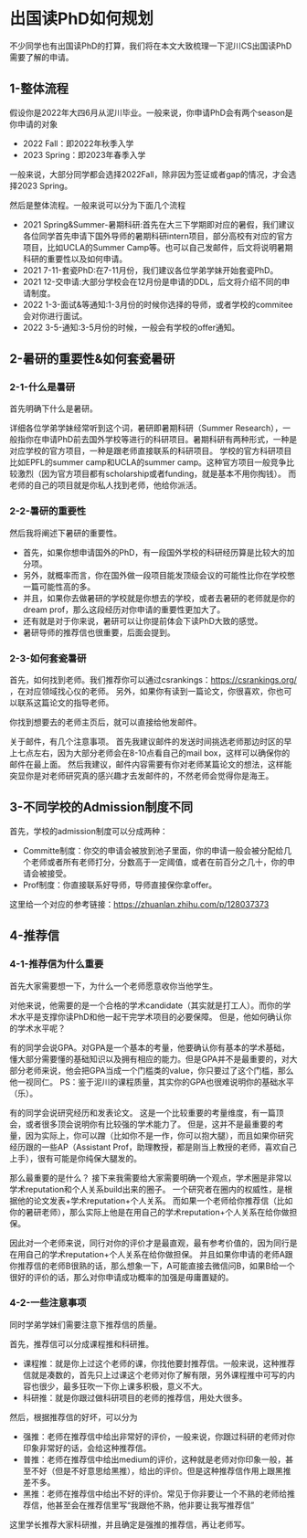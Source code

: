 # 出国读PhD如何规划

不少同学也有出国读PhD的打算，我们将在本文大致梳理一下泥川CS出国读PhD需要了解的申请。

## 1-整体流程

假设你是2022年大四6月从泥川毕业。一般来说，你申请PhD会有两个season是你申请的对象

- 2022 Fall：即2022年秋季入学
- 2023 Spring：即2023年春季入学

一般来说，大部分同学都会选择2022Fall，除非因为签证或者gap的情况，才会选择2023 Spring。

然后是整体流程。一般来说可以分为下面几个流程

- 2021 Spring&Summer-暑期科研:首先在大三下学期即对应的暑假，我们建议各位同学首先申请下国外导师的暑期科研intern项目，部分高校有对应的官方项目，比如UCLA的Summer Camp等。也可以自己发邮件，后文将说明暑期科研的重要性以及如何申请。
- 2021 7-11-套瓷PhD:在7-11月份，我们建议各位学弟学妹开始套瓷PhD。
- 2021 12-交申请:大部分学校会在12月份是申请的DDL，后文将介绍不同的申请制度。
- 2022 1-3-面试&等通知:1-3月份的时候你选择的导师，或者学校的commitee会对你进行面试。
- 2022 3-5-通知:3-5月份的时候，一般会有学校的offer通知。

## 2-暑研的重要性&如何套瓷暑研

### 2-1-什么是暑研

首先明确下什么是暑研。

详细各位学弟学妹经常听到这个词，暑研即暑期科研（Summer Research），一般指你在申请PhD前去国外学校等进行的科研项目。暑期科研有两种形式，一种是对应学校的官方项目，一种是跟老师直接联系的科研项目。
学校的官方科研项目比如EPFL的summer camp和UCLA的summer camp。这种官方项目一般竞争比较激烈（因为官方项目都有scholarship或者funding，就是基本不用你掏钱）。
而老师的自己的项目就是你私人找到老师，他给你派活。

### 2-2-暑研的重要性

然后我将阐述下暑研的重要性。
- 首先，如果你想申请国外的PhD，有一段国外学校的科研经历算是比较大的加分项。
- 另外，就概率而言，你在国外做一段项目能发顶级会议的可能性比你在学校憋一篇可能性高的多。
- 并且，如果你去做暑研的学校就是你想去的学校，或者去暑研的老师就是你的dream prof，那么这段经历对你申请的重要性更加大了。
- 还有就是对于你来说，暑研可以让你提前体会下读PhD大致的感觉。
- 暑研导师的推荐信也很重要，后面会提到。

### 2-3-如何套瓷暑研

首先，如何找到老师。我们推荐你可以通过csrankings：https://csrankings.org/ ，在对应领域找心仪的老师。
另外，如果你有读到一篇论文，你很喜欢，你也可以联系这篇论文的指导老师。

你找到想要去的老师主页后，就可以直接给他发邮件。

关于邮件，有几个注意事项。
首先我建议邮件的发送时间挑选老师那边时区的早上七点左右，因为大部分老师会在8-10点看自己的mail box，这样可以确保你的邮件在最上面。
然后我建议，邮件内容需要有你对老师某篇论文的想法，这样能突显你是对老师研究真的感兴趣才去发邮件的，不然老师会觉得你是海王。


## 3-不同学校的Admission制度不同

首先，学校的admission制度可以分成两种：
- Committe制度：你交的申请会被放到池子里面，你的申请一般会被分配给几个老师或者所有老师打分，分数高于一定阈值，或者在前百分之几十，你的申请会被接受。
- Prof制度：你直接联系好导师，导师直接保你拿offer。

这里给一个对应的参考链接：https://zhuanlan.zhihu.com/p/128037373

## 4-推荐信

### 4-1-推荐信为什么重要

首先大家需要想一下，为什么一个老师愿意收你当他学生。

对他来说，他需要的是一个合格的学术candidate（其实就是打工人）。而你的学术水平是支撑你读PhD和他一起干完学术项目的必要保障。
但是，他如何确认你的学术水平呢？

有的同学会说GPA。对GPA是一个基本的考量，他要确认你有基本的学术基础，懂大部分需要懂的基础知识以及拥有相应的能力。但是GPA并不是最重要的，对大部分老师来说，他会把GPA当成一个门槛类的value，你只要过了这个门槛，那么他一视同仁。
PS：鉴于泥川的课程质量，其实你的GPA也很难说明你的基础水平（乐）。

有的同学会说研究经历和发表论文。
这是一个比较重要的考量维度，有一篇顶会，或者很多顶会说明你有比较强的学术能力了。
但是，这并不是最重要的考量，因为实际上，你可以蹭（比如你不是一作，你可以抱大腿），而且如果你研究经历跟的一些AP（Assistant Prof，助理教授，都是刚当上教授的老师，喜欢自己上手），很有可能是你纯保大腿发的。

那么最重要的是什么？
接下来我需要给大家需要明确一个观点，学术圈是非常以学术reputation和个人关系build出来的圈子。
一个研究者在圈内的权威性，是根据他的论文发表+学术reputation+个人关系。
而如果一个老师给你推荐信（比如你的暑研老师），那么实际上他是在用自己的学术reputation+个人关系在给你做担保。

因此对一个老师来说，同行对你的评价才是最直观，最有参考价值的，因为同行是在用自己的学术reputation+个人关系在给你做担保。
并且如果你申请的老师A跟你推荐信的老师B很熟的话，那么想象一下，A可能直接去微信问B，如果B给一个很好的评价的话，那么对你申请成功概率的加强是毋庸置疑的。

### 4-2-一些注意事项

同时学弟学妹们需要注意下推荐信的质量。

首先，推荐信可以分成课程推和科研推。
- 课程推：就是你上过这个老师的课，你找他要封推荐信。一般来说，这种推荐信就是凑数的，首先只上过课这个老师对你了解有限，另外课程推中可写的内容也很少，最多狂吹一下你上课多积极，意义不大。
- 科研推：就是你跟过做科研项目的老师的推荐信，用处大很多。

然后，根据推荐信的好坏，可以分为
- 强推：老师在推荐信中给出非常好的评价，一般来说，你跟过科研的老师对你印象非常好的话，会给这种推荐信。
- 普推：老师在推荐信中给出medium的评价，这种就是老师对你印象一般，甚至不好（但是不好意思给黑推），给出的评价。但是这种推荐信作用上跟黑推差不多。
- 黑推：老师在推荐信中给出不好的评价。常见于你非要让一个不熟的老师给推荐信，他甚至会在推荐信里写“我跟他不熟，他非要让我写推荐信”

这里学长推荐大家科研推，并且确定是强推的推荐信，再让老师写。